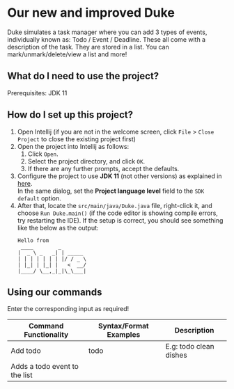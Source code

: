 # Our new and improved Duke 

Duke simulates a task manager where you can add 3 types of events, individually known as: Todo / Event / Deadline. These all come with a description of the task. They are stored in a list. You can mark/unmark/delete/view a list and more! 

## What do I need to use the project?

Prerequisites: JDK 11

## How do I set up this project? 

1. Open Intellij (if you are not in the welcome screen, click `File` > `Close Project` to close the existing project first)
1. Open the project into Intellij as follows:
   1. Click `Open`.
   1. Select the project directory, and click `OK`.
   1. If there are any further prompts, accept the defaults.
1. Configure the project to use **JDK 11** (not other versions) as explained in [here](https://www.jetbrains.com/help/idea/sdk.html#set-up-jdk).<br>
   In the same dialog, set the **Project language level** field to the `SDK default` option.
3. After that, locate the `src/main/java/Duke.java` file, right-click it, and choose `Run Duke.main()` (if the code editor is showing compile errors, try restarting the IDE). If the setup is correct, you should see something like the below as the output:
   ```
   Hello from
    ____        _        
   |  _ \ _   _| | _____ 
   | | | | | | | |/ / _ \
   | |_| | |_| |   <  __/
   |____/ \__,_|_|\_\___|
   ```

## Using our commands 
Enter the corresponding input as required! 

| Command Functionality | Syntax/Format Examples | Description |
| --- | --- | --- | 
| Add todo |todo <description>  | E.g: todo clean dishes
Adds a todo event to the list |

